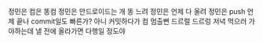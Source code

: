 정민은 컴은 똥컴
정민은 안드로이드는 개 똥 느려
정민은 언제 다 올려
정민은 push 언제 끝나
commit일도 빠른가? 아니 커밋하다가 컴 멈출뻔
드르럴 드르렁
저녁 먹으러 가야하는데 낼 전에 올라가면 다행일 정도야
